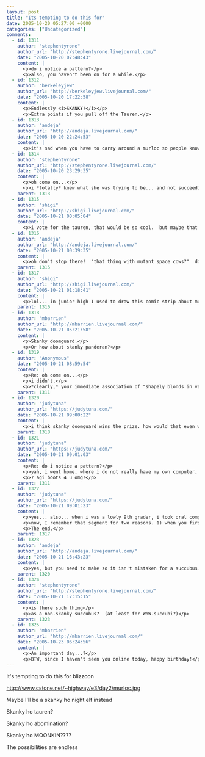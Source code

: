 ```yaml
---
layout: post
title: "Its tempting to do this for"
date: 2005-10-20 05:27:00 +0000
categories: ["Uncategorized"]
comments:
  - id: 1311
    author: "stephentyrone"
    author_url: "http://stephentyrone.livejournal.com/"
    date: "2005-10-20 07:48:43"
    content: |
      <p>do i notice a pattern?</p>
      <p>also, you haven't been on for a while.</p>
  - id: 1312
    author: "berkeleyjew"
    author_url: "http://berkeleyjew.livejournal.com/"
    date: "2005-10-20 17:22:58"
    content: |
      <p>Endlessly <i>SKANKY!</i></p>
      <p>Extra points if you pull off the Tauren.</p>
  - id: 1313
    author: "andeja"
    author_url: "http://andeja.livejournal.com/"
    date: "2005-10-20 22:24:53"
    content: |
      <p>it's sad when you have to carry around a murloc so people know what you're trying to be.  oh wait, she was just trying to be skanky.  nevermind, then.</p>
  - id: 1314
    author: "stephentyrone"
    author_url: "http://stephentyrone.livejournal.com/"
    date: "2005-10-20 23:29:35"
    content: |
      <p>oh come on...</p>
      <p>i *totally* knew what she was trying to be... and not succeeding at all in being...</p>
    parent: 1313
  - id: 1315
    author: "shigi"
    author_url: "http://shigi.livejournal.com/"
    date: "2005-10-21 00:05:04"
    content: |
      <p>i vote for the tauren, that would be so cool.  but maybe that's just because i had that whole thing with mutant space cows.</p>
  - id: 1316
    author: "andeja"
    author_url: "http://andeja.livejournal.com/"
    date: "2005-10-21 00:39:35"
    content: |
      <p>oh don't stop there!  "that thing with mutant space cows?"  do tell.</p>
    parent: 1315
  - id: 1317
    author: "shigi"
    author_url: "http://shigi.livejournal.com/"
    date: "2005-10-21 01:18:41"
    content: |
      <p>lol... in junior high I used to draw this comic strip about mutant space cows that evolved into a play my friends and I did for this thing called 'odyssey of the mind' (that doesn't sound nerdy in the least, yeh? haha).  for the play, two of us had to dress up as mutant space cows.  one of the girls in our group could sew really well and she made these really cute costumes that were like white dresses with black felt spots and pink felt udders stuffed with cotton.  we also had cow bells and hats with cow ears.  and since we spent so many months working on this, we all kind of got cow-crazy.   </p>
    parent: 1316
  - id: 1318
    author: "mbarrien"
    author_url: "http://mbarrien.livejournal.com/"
    date: "2005-10-21 05:21:58"
    content: |
      <p>Skanky doomguard.</p>
      <p>Or how about skanky panderan?</p>
  - id: 1319
    author: "Anonymous"
    date: "2005-10-21 08:59:54"
    content: |
      <p>Re: oh come on...</p>
      <p>i didn't.</p>
      <p>*clearly,* your immediate association of "shapely blonds in vaguely tattered green midriff" with "murloc" belies a dark, hidden way of viewing our slimy gurgly friends. CONFESS!</p>
    parent: 1311
  - id: 1320
    author: "judytuna"
    author_url: "https://judytuna.com/"
    date: "2005-10-21 09:00:22"
    content: |
      <p>i think skanky doomguard wins the prize. how would that even work? doomguard batting long eyelashes? doomguard in bikini? doomguard folding his wings coquettishly? what a realm of possibilities that has opened before our eyes</p>
    parent: 1318
  - id: 1321
    author: "judytuna"
    author_url: "https://judytuna.com/"
    date: "2005-10-21 09:01:03"
    content: |
      <p>Re: do i notice a pattern?</p>
      <p>yah, i went home, where i do not really have my own computer, and where i do have a mother. i can borrow r's laptop, but it is not optimal for the playing of WoW for it is lagtastic to the highest degree.</p>
      <p>7 agi boots 4 u omg!</p>
    parent: 1311
  - id: 1322
    author: "judytuna"
    author_url: "https://judytuna.com/"
    date: "2005-10-21 09:01:23"
    content: |
      <p>yes... also... when i was a lowly 9th grader, i took oral composition. we had older kids who TAed for us. one of these older kids was laura. sometimes, she demoed her routines for us (i guess you don't call them "routines" in speech and debate, really, but you forgive me, right?). was it a comedic duo? was your partner olivia? i can't remember... anyway, there was something about cows, on another planet, and michael jackson being the king of pop, and laura impersonating michael jackson, and then the line "no, not the king of pop, i said the king of [something else that rhymes with _op]."</p>
      <p>now, I remember that segment for two reasons. 1) when you first meet laura, you may not expect her to jump into a full-fledged michael jackson impersonation and may be tickled pink when she does. 2) i did not know that michael jackson was known as "the king of pop" and felt shame for having such gaping holes in my knowledge of popular culture.</p>
      <p>The end.</p>
    parent: 1317
  - id: 1323
    author: "andeja"
    author_url: "http://andeja.livejournal.com/"
    date: "2005-10-21 16:43:23"
    content: |
      <p>yes, but you need to make so it isn't mistaken for a succubus.  Askanky succucbus is i guess too obvious, right?</p>
    parent: 1320
  - id: 1324
    author: "stephentyrone"
    author_url: "http://stephentyrone.livejournal.com/"
    date: "2005-10-21 17:15:15"
    content: |
      <p>is there such thing</p>
      <p>as a non-skanky succubus?  (at least for WoW-succubi?)</p>
    parent: 1323
  - id: 1325
    author: "mbarrien"
    author_url: "http://mbarrien.livejournal.com/"
    date: "2005-10-23 06:24:56"
    content: |
      <p>An important day...?</p>
      <p>BTW, since I haven't seen you online today, happy birthday!</p>
---
```


It's tempting to do this for blizzcon

http://www.cstone.net/~highway/e3/day2/murloc.jpg

Maybe I'll be a skanky ho night elf instead

Skanky ho tauren?

Skanky ho abomination? 

Skanky ho MOONKIN????

The possibilities are endless